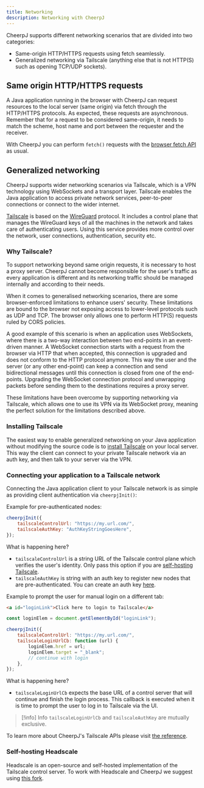 ```yaml
---
title: Networking
description: Networking with CheerpJ
---
```


CheerpJ supports different networking scenarios that are divided into two categories:

- Same-origin HTTP/HTTPS requests using fetch seamlessly.
- Generalized networking via Tailscale (anything else that is not HTTP(S) such as opening TCP/UDP sockets).

## Same origin HTTP/HTTPS requests

A Java application running in the browser with CheerpJ can request resources to the local server (same origin) via fetch through the HTTP/HTTPS protocols. As expected, these requests are asynchronous. Remember that for a request to be considered same-origin, it needs to match the scheme, host name and port between the requester and the receiver.

With CheerpJ you can perform `fetch()` requests with the [browser fetch API](https://developer.mozilla.org/en-US/docs/Web/API/Fetch_API) as usual.

## Generalized networking

CheerpJ supports wider networking scenarios via Tailscale, which is a VPN technology using WebSockets and a transport layer. Tailscale enables the Java application to access private network services, peer-to-peer connections or connect to the wider internet.

[Tailscale](https://tailscale.com/) is based on the [WireGuard](https://www.wireguard.com/) protocol. It includes a control plane that manages the WireGuard keys of all the machines in the network and takes care of authenticating users. Using this service provides more control over the network, user connections, authentication, security etc.

### Why Tailscale?

To support networking beyond same origin requests, it is necessary to host a proxy server. CheerpJ cannot become responsible for the user's traffic as every application is different and its networking traffic should be managed internally and according to their needs.

When it comes to generalised networking scenarios, there are some browser-enforced limitations to enhance users' security. These limitations are bound to the browser not exposing access to lower-level protocols such as UDP and TCP. The browser only allows one to perform HTTP(S) requests ruled by CORS policies.

A good example of this scenario is when an application uses WebSockets, where there is a two-way interaction between two end-points in an event-driven manner. A WebSocket connection starts with a request from the browser via HTTP that when accepted, this connection is upgraded and does not conform to the HTTP protocol anymore. This way the user and the server (or any other end-point) can keep a connection and send bidirectional messages until this connection is closed from one of the end-points. Upgrading the WebSocket connection protocol and unwrapping packets before sending them to the destinations requires a proxy server.

These limitations have been overcome by supporting networking via Tailscale, which allows one to use its VPN via its WebSocket proxy, meaning the perfect solution for the limitations described above.

### Installing Tailscale

The easiest way to enable generalized networking on your Java application without modifying the source code is to [install Tailscale](https://tailscale.com/kb/1017/install) on your local server. This way the client can connect to your private Tailscale network via an auth key, and then talk to your server via the VPN.

### Connecting your application to a Tailscale network

Connecting the Java application client to your Tailscale network is as simple as providing client authentication via `cheerpjInit()`:

Example for pre-authenticated nodes:

```js
cheerpjInit({
	tailscaleControlUrl: "https://my.url.com/",
	tailscaleAuthKey: "AuthKeyStringGoesHere",
});
```

What is happening here?

- `tailscaleControlUrl` is a string URL of the Tailscale control plane which verifies the user's identity. Only pass this option if you are [self-hosting Tailscale](/cheerpj3/guides/Networking#self-hosting-headscale).
- `tailscaleAuthKey` is string with an auth key to register new nodes that are pre-authenticated. You can create an auth key [here](https://login.tailscale.com/admin/settings/keys).

Example to prompt the user for manual login on a different tab:

```html
<a id="loginLink">Click here to login to Tailscale</a>
```

```js
const loginElem = document.getElementById("loginLink");

cheerpjInit({
	tailscaleControlUrl: "https://my.url.com/",
	tailscaleLoginUrlCb: function (url) {
		loginElem.href = url;
		loginElem.target = "_blank";
		// continue with login
	},
});
```

What is happening here?

- `tailscaleLoginUrlCb` expects the base URL of a control server that will continue and finish the login process. This callback is executed when it is time to prompt the user to log in to Tailscale via the UI.

> [!info] Info
> `tailscaleLoginUrlCb` and `tailscaleAuthKey` are mutually exclusive.

To learn more about CheerpJ's Tailscale APIs please visit [the reference](/cheerpj3/reference/cheerpjInit#tailscalecontrolurl).

### Self-hosting Headscale

Headscale is an open-source and self-hosted implementation of the Tailscale control server. To work with Headscale and CheerpJ we suggest using [this fork](https://github.com/leaningtech/headscale).
